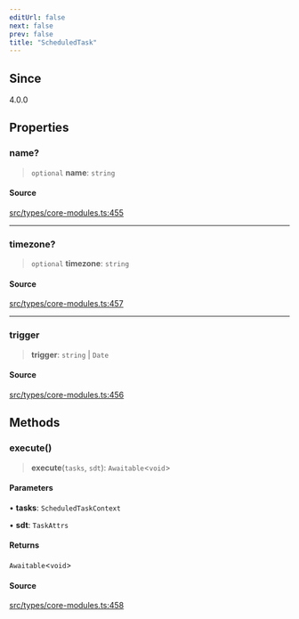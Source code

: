 ```yaml
---
editUrl: false
next: false
prev: false
title: "ScheduledTask"
---
```


## Since

4.0.0

## Properties

### name?

> `optional` **name**: `string`

#### Source

[src/types/core-modules.ts:455](https://github.com/sern-handler/handler/blob/70c6236802295980123056f2e84579aa6f6e5dbd/src/types/core-modules.ts#L455)

***

### timezone?

> `optional` **timezone**: `string`

#### Source

[src/types/core-modules.ts:457](https://github.com/sern-handler/handler/blob/70c6236802295980123056f2e84579aa6f6e5dbd/src/types/core-modules.ts#L457)

***

### trigger

> **trigger**: `string` \| `Date`

#### Source

[src/types/core-modules.ts:456](https://github.com/sern-handler/handler/blob/70c6236802295980123056f2e84579aa6f6e5dbd/src/types/core-modules.ts#L456)

## Methods

### execute()

> **execute**(`tasks`, `sdt`): `Awaitable`\<`void`\>

#### Parameters

• **tasks**: `ScheduledTaskContext`

• **sdt**: `TaskAttrs`

#### Returns

`Awaitable`\<`void`\>

#### Source

[src/types/core-modules.ts:458](https://github.com/sern-handler/handler/blob/70c6236802295980123056f2e84579aa6f6e5dbd/src/types/core-modules.ts#L458)
